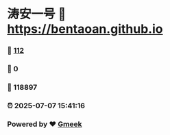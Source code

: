 # 涛安一号 :link: https://bentaoan.github.io 
### :page_facing_up: [112](https://bentaoan.github.io/tag.html) 
### :speech_balloon: 0 
### :hibiscus: 118897 
### :alarm_clock: 2025-07-07 15:41:16 
### Powered by :heart: [Gmeek](https://github.com/Meekdai/Gmeek)

